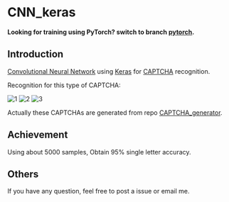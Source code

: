 # CNN_keras

__Looking for training using PyTorch? switch to branch [pytorch](https://github.com/skyduy/CNN_keras/tree/pytorch).__

## Introduction
[Convolutional Neural Network](https://en.wikipedia.org/wiki/Convolutional_neural_network) using [Keras](https://github.com/fchollet/keras/tree/master/keras) for [CAPTCHA](https://en.wikipedia.org/wiki/CAPTCHA) recognition.

Recognition for this type of CAPTCHA:

![1](https://github.com/skyduy/CAPTCHA_generator/blob/master/samples/7L2ND.jpg)
![2](https://github.com/skyduy/CAPTCHA_generator/blob/master/samples/A4KA4.jpg)
![3](https://github.com/skyduy/CAPTCHA_generator/blob/master/samples/C4P01.jpg)

Actually these CAPTCHAs are generated from repo [CAPTCHA_generator](https://github.com/skyduy/CAPTCHA_generator).

## Achievement

Using about 5000 samples, Obtain 95% single letter accuracy.


## Others

If you have any question, feel free to post a issue or email me.
